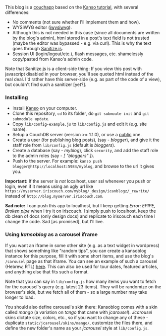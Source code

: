 This blog is a [couchapp](http://couchapp.org/) based on the [Kanso tutorial](http://kansojs.org/guides/getting_started.html), with several differences:

  * No comments (not sure whether I'll implement them and how).
  * WYSIWYG editor ([jwysiwyg](https://github.com/akzhan/jwysiwyg/)).
  * Although this is not needed in this case (since all documents are written by the blog's admin), html stored in a post's text field is not trusted (maybe the editor was bypassed - e.g. via curl). This is why the text goes through [Sanitize.js](https://github.com/gbirke/Sanitize.js).
  * Session UI (login/logout/etc.), flash messages, etc. shamelessly copy/pasted from Kanso's admin code.

Note that Sanitize.js is a client-side thing: If you view this post with javascript disabled in your browser, you'll see quoted html instead of the real deal. I'd rather have this server-side (e.g. as part of the code of a view), but couldn't find such a sanitizer [yet?].

### Installing

  * Install [Kanso](http://kansojs.org) on your computer.
  * Clone this repository, `cd` to its folder, do `git submoule init` and `git submodule update`.
  * Copy `lib/config-example.js` to `lib/config.js` and edit it (e.g. site name).
  * Setup a CouchDB server (version >= 1.1.0), or use a [public](http://iriscouch.com) one.
  * Create a user (for publishing blog posts), (say - _blogger_), and give it the staff role from `lib/config.js` (default is _bloggers_).
  * Create a database (say - _myblog_), click `security`, and add the staff role to the admin roles (say - _[ "bloggers" ]_).
  * Push to the server. For example: `kanso push blogger@http://localhost:5984/myblog`, and browse to the url it gives you. 

**Important:** If the server is _not_ localhost, user ssl whenever you push or login, even if it means using an ugly url like `https://myserver.iriscouch.com/myblog/_design/icanblogz/_rewrite/` instead of `http://blog.myserver.iriscouch.com`.

**Sad note:** I can push this app to localhost, but I keep getting _Error: EPIPE, Broken pipe_ when I try it on iriscouch. I simply push to localhost, keep the db clean of docs (only design docs) and replicate to iriscouch each time I change the code. Sad [as promised], but I'll live.

### Using _kansoblog_ as a carousel iframe

If you want an iframe in some other site (e.g. as a text widget in wordpress) that shows something like "random tips",
you can create a kansoblog instance for this purpose, fill it with some short items, and use the blog's `/carousel` page
as that iframe. You can see an example of such a carousel (Hebrew, RTL) [here](http://tipsanook.thedod.iriscouch.com/carousel).
This can also be used for tour dates, featured articles, and anything else that fits such a format.

Note that you can say in `lib/config.js` how many items you want to fetch for the carousel's query (e.g. latest 23 items). They will be randomize on the browser's side, but we fetch all of them - so a large number may take longer to load.

You should also define carousel's skin there: Kansoblog comes with a skin called _mango_
(a variation on _tango_ that came with _jcarousel_). _Jcarousel_ skins dictate size, colors, etc.,
so if you want to change any of these - duplicate `static/jcarousel/skins/mango/`,
customize the files there, and define the new folder's name as your _jcarousel_ style at `lib/config.js`.

